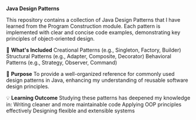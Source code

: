 **Java Design Patterns**

This repository contains a collection of Java Design Patterns that I have learned from the Program Construction module. Each pattern is implemented with clear and concise code examples, demonstrating key principles of object-oriented design.

📌 **What's Included**
  Creational Patterns (e.g., Singleton, Factory, Builder)
  Structural Patterns (e.g., Adapter, Composite, Decorator)
  Behavioral Patterns (e.g., Strategy, Observer, Command)

🎯 **Purpose**
  To provide a well-organized reference for commonly used design patterns in Java, enhancing my understanding of reusable software design principles.

💡 **Learning Outcome**
  Studying these patterns has deepened my knowledge in:
  Writing cleaner and more maintainable code
  Applying OOP principles effectively
  Designing flexible and extensible systems
